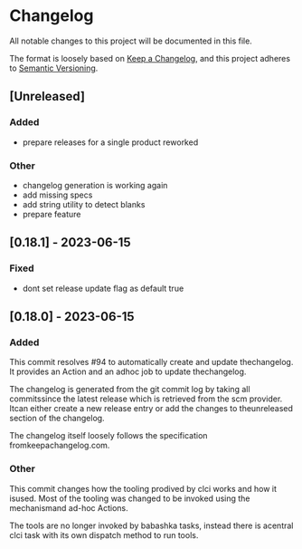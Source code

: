 # Changelog

All notable changes to this project will be documented in this file.

The format is loosely based on [Keep a Changelog](https://keepachangelog.com/en/1.1.0/), and this project adheres to [Semantic Versioning](https://semver.org/spec/v2.0.0.html).

## [Unreleased]

### Added

- prepare releases for a single product reworked

### Other

- changelog generation is working again
- add missing specs
- add string utility to detect blanks
- prepare feature

## [0.18.1] - 2023-06-15

### Fixed

- dont set release update flag as default true

## [0.18.0] - 2023-06-15

### Added

This commit resolves #94 to automatically create and update thechangelog. It provides an Action and an adhoc job to update thechangelog.

The changelog is generated from the git commit log by taking all commitssince the latest release which is retrieved from the scm provider. Itcan either create a new release entry or add the changes to theunreleased section of the changelog.

The changelog itself loosely follows the specification fromkeepachangelog.com.


### Other

This commit changes how the tooling prodived by clci works and how it isused. Most of the tooling was changed to be invoked using the mechanismand ad-hoc Actions.

The tools are no longer invoked by babashka tasks, instead there is acentral clci task with its own dispatch method to run tools.


